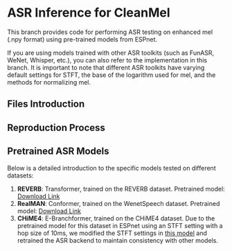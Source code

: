 # ASR Inference for CleanMel
This branch provides code for performing ASR testing on enhanced mel (.npy format) using pre-trained models from ESPnet. 

If you are using models trained with other ASR toolkits (such as FunASR, WeNet, Whisper, etc.), you can also refer to the implementation in this branch. It is important to note that different ASR toolkits have varying default settings for STFT, the base of the logarithm used for mel, and the methods for normalizing mel.

## Files Introduction


## Reproduction Process


## Pretrained ASR Models
Below is a detailed introduction to the specific models tested on different datasets:
1. **REVERB**: Transformer, trained on the REVERB dataset. Pretrained model: [Download Link](https://zenodo.org/record/4441309/files/asr_train_asr_transformer2_raw_en_char_rir_scpdatareverb_rir_singlewav.scp_noise_db_range12_17_noise_scpdatareverb_noise_singlewav.scp_speech_volume_normalize1.0_num_workers2_rir_apply_prob0.999_noise_apply_prob1._sp_valid.acc.ave.zip?download=1)
2. **RealMAN**: Conformer, trained on the WenetSpeech dataset. Pretrained model: [Download Link](https://huggingface.co/espnet/pengcheng_guo_wenetspeech_asr_train_asr_raw_zh_char)
3. **CHiME4**: E-Branchformer, trained on the CHiME4 dataset. Due to the pretrained model for this dataset in ESPnet using an STFT setting with a hop size of 10ms, we modified the STFT settings in [this model](https://huggingface.co/pyf98/chime4_e_branchformer_e10) and retrained the ASR backend to maintain consistency with other models. 